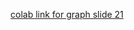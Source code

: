 [colab link for graph slide 21](https://colab.research.google.com/drive/1q7HjQb0EHod6Su6y8ey19dEdFEI9jlMY#scrollTo=TPCjwIaHz0vB)

